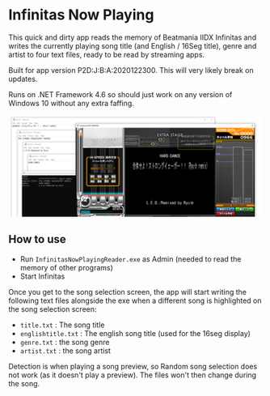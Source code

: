 # Infinitas Now Playing

This quick and dirty app reads the memory of Beatmania IIDX Infinitas and writes the currently playing song title (and English / 16Seg title), genre and artist to four text files, ready to be read by streaming apps.

Built for app version P2D:J:B:A:2020122300. This will very likely break on updates.

Runs on .NET Framework 4.6 so should just work on any version of Windows 10 without any extra faffing.

![screenshot](docs/screenshot.PNG)

## How to use

- Run ```InfinitasNowPlayingReader.exe``` as Admin (needed to read the memory of other programs)
- Start Infinitas

Once you get to the song selection screen, the app will start writing the following text files alongside the exe when a different song is highlighted on the song selection screen:

- ```title.txt``` : The song title
- ```englishtitle.txt``` : The english song title (used for the 16seg display)
- ```genre.txt``` : the song genre
- ```artist.txt``` : the song artist

Detection is when playing a song preview, so Random song selection does not work (as it doesn't play a preview). The files won't then change during the song.
